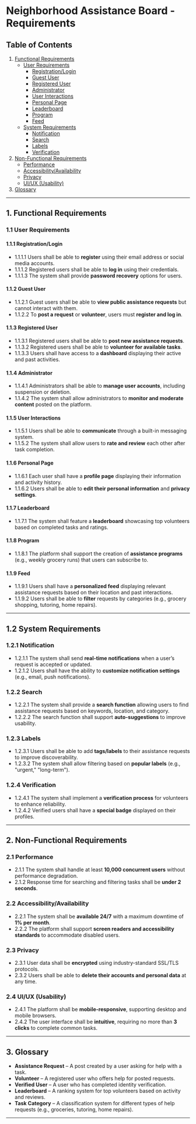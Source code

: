 # Neighborhood Assistance Board - Requirements

## **Table of Contents**
1. [Functional Requirements](#functional-requirements)
   - [User Requirements](#user-requirements)
     - [Registration/Login](#registrationlogin)
     - [Guest User](#guest-user)
     - [Registered User](#registered-user)
     - [Administrator](#administrator)
     - [User Interactions](#user-interactions)
     - [Personal Page](#personal-page)
     - [Leaderboard](#leaderboard)
     - [Program](#program)
     - [Feed](#feed)
   - [System Requirements](#system-requirements)
     - [Notification](#notification)
     - [Search](#search)
     - [Labels](#labels)
     - [Verification](#verification)
2. [Non-Functional Requirements](#non-functional-requirements)
   - [Performance](#performance)
   - [Accessibility/Availability](#accessibilityavailability)
   - [Privacy](#privacy)
   - [UI/UX (Usability)](#uiux-usability)
3. [Glossary](#glossary)

---

## **1. Functional Requirements**

### **1.1 User Requirements**

#### **1.1.1 Registration/Login**
- 1.1.1.1 Users shall be able to **register** using their email address or social media accounts.
- 1.1.1.2 Registered users shall be able to **log in** using their credentials.
- 1.1.1.3 The system shall provide **password recovery** options for users.

#### **1.1.2 Guest User**
- 1.1.2.1 Guest users shall be able to **view public assistance requests** but cannot interact with them.
- 1.1.2.2 To **post a request** or **volunteer**, users must **register and log in**.

#### **1.1.3 Registered User**
- 1.1.3.1 Registered users shall be able to **post new assistance requests**.
- 1.1.3.2 Registered users shall be able to **volunteer for available tasks**.
- 1.1.3.3 Users shall have access to a **dashboard** displaying their active and past activities.

#### **1.1.4 Administrator**
- 1.1.4.1 Administrators shall be able to **manage user accounts**, including suspension or deletion.
- 1.1.4.2 The system shall allow administrators to **monitor and moderate content** posted on the platform.

#### **1.1.5 User Interactions**
- 1.1.5.1 Users shall be able to **communicate** through a built-in messaging system.
- 1.1.5.2 The system shall allow users to **rate and review** each other after task completion.

#### **1.1.6 Personal Page**
- 1.1.6.1 Each user shall have a **profile page** displaying their information and activity history.
- 1.1.6.2 Users shall be able to **edit their personal information** and **privacy settings**.

#### **1.1.7 Leaderboard**
- 1.1.7.1 The system shall feature a **leaderboard** showcasing top volunteers based on completed tasks and ratings.

#### **1.1.8 Program**
- 1.1.8.1 The platform shall support the creation of **assistance programs** (e.g., weekly grocery runs) that users can subscribe to.

#### **1.1.9 Feed**
- 1.1.9.1 Users shall have a **personalized feed** displaying relevant assistance requests based on their location and past interactions.
- 1.1.9.2 Users shall be able to **filter** requests by categories (e.g., grocery shopping, tutoring, home repairs).

---

## **1.2 System Requirements**

### **1.2.1 Notification**
- 1.2.1.1 The system shall send **real-time notifications** when a user’s request is accepted or updated.
- 1.2.1.2 Users shall have the ability to **customize notification settings** (e.g., email, push notifications).

### **1.2.2 Search**
- 1.2.2.1 The system shall provide a **search function** allowing users to find assistance requests based on keywords, location, and category.
- 1.2.2.2 The search function shall support **auto-suggestions** to improve usability.

### **1.2.3 Labels**
- 1.2.3.1 Users shall be able to add **tags/labels** to their assistance requests to improve discoverability.
- 1.2.3.2 The system shall allow filtering based on **popular labels** (e.g., "urgent," "long-term").

### **1.2.4 Verification**
- 1.2.4.1 The system shall implement a **verification process** for volunteers to enhance reliability.
- 1.2.4.2 Verified users shall have a **special badge** displayed on their profiles.

---

## **2. Non-Functional Requirements**

### **2.1 Performance**
- 2.1.1 The system shall handle at least **10,000 concurrent users** without performance degradation.
- 2.1.2 Response time for searching and filtering tasks shall be **under 2 seconds**.

### **2.2 Accessibility/Availability**
- 2.2.1 The system shall be **available 24/7** with a maximum downtime of **1% per month**.
- 2.2.2 The platform shall support **screen readers and accessibility standards** to accommodate disabled users.

### **2.3 Privacy**
- 2.3.1 User data shall be **encrypted** using industry-standard SSL/TLS protocols.
- 2.3.2 Users shall be able to **delete their accounts and personal data** at any time.

### **2.4 UI/UX (Usability)**
- 2.4.1 The platform shall be **mobile-responsive**, supporting desktop and mobile browsers.
- 2.4.2 The user interface shall be **intuitive**, requiring no more than **3 clicks** to complete common tasks.

---

## **3. Glossary**
- **Assistance Request** – A post created by a user asking for help with a task.
- **Volunteer** – A registered user who offers help for posted requests.
- **Verified User** – A user who has completed identity verification.
- **Leaderboard** – A ranking system for top volunteers based on activity and reviews.
- **Task Category** – A classification system for different types of help requests (e.g., groceries, tutoring, home repairs).

---
